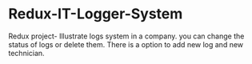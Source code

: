 # Redux-IT-Logger-System
Redux project- Illustrate logs system in a company. you can change the status of logs or delete them. There is a option to add new log and new technician.
